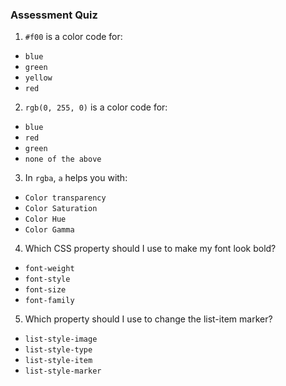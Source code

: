 ### Assessment Quiz

1. `#f00` is a color code for:

- `blue`
- `green`
- `yellow`
- `red` 

2. `rgb(0, 255, 0)` is a color code for:

- `blue`
- `red`
- `green` 
- `none of the above`

3. In `rgba`, `a` helps you with:

- `Color transparency` 
- `Color Saturation`
- `Color Hue`
- `Color Gamma`

4. Which CSS property should I use to make my font look bold?

- `font-weight` 
- `font-style`
- `font-size`
- `font-family`

5. Which property should I use to change the list-item marker?

- `list-style-image`
- `list-style-type` 
- `list-style-item`
- `list-style-marker`

